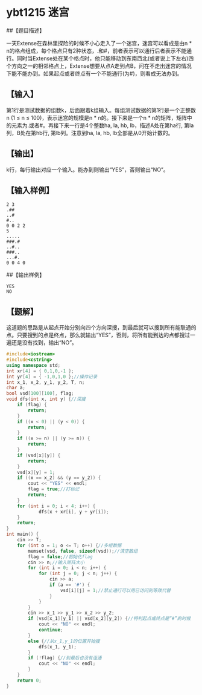 # ybt1215 迷宫

##【题目描述】

一天Extense在森林里探险的时候不小心走入了一个迷宫，迷宫可以看成是由n * n的格点组成，每个格点只有2种状态，.和#，前者表示可以通行后者表示不能通行。同时当Extense处在某个格点时，他只能移动到东南西北(或者说上下左右)四个方向之一的相邻格点上，Extense想要从点A走到点B，问在不走出迷宫的情况下能不能办到。如果起点或者终点有一个不能通行(为#)，则看成无法办到。

## 【输入】

第1行是测试数据的组数k，后面跟着k组输入。每组测试数据的第1行是一个正整数n (1 ≤ n ≤ 100)，表示迷宫的规模是n * n的。接下来是一个n * n的矩阵，矩阵中的元素为.或者#。再接下来一行是4个整数ha, la, hb, lb，描述A处在第ha行, 第la列，B处在第hb行, 第lb列。注意到ha, la, hb, lb全部是从0开始计数的。

## 【输出】

k行，每行输出对应一个输入。能办到则输出“YES”，否则输出“NO”。

## 【输入样例】

```
2 3
.##
..#
#..
0 0 2 2
5
.....
###.#
..#..
###..
...#.
0 0 4 0 
```
##【输出样例】
```
YES
NO
```

## 【题解】

这道题的思路是从起点开始分别向四个方向深搜，到最后就可以搜到所有能联通的点。只要搜到的点是终点，那么就输出“YES”，否则，将所有能到达的点都搜过一遍还是没有找到，输出“NO”。

```c++
#include<iostream>
#include<cstring>
using namespace std;
int xr[4] = { 0,1,0,-1 };
int yr[4] = { -1,0,1,0 };//操作记录
int x_1, x_2, y_1, y_2, T, n;
char a;
bool vsd[100][100], flag;
void dfs(int x, int y) {//深搜
	if (flag) {
		return;
	}
	if ((x < 0) || (y < 0)) {
		return;
	}
	if ((x >= n) || (y >= n)) {
		return;
	}
	if (vsd[x][y]) {
		return;
	}
	vsd[x][y] = 1;
	if ((x == x_2) && (y == y_2)) {
		cout << "YES" << endl;
		flag = true;//打标记
		return;
	}
	for (int i = 0; i < 4; i++) {
			dfs(x + xr[i], y + yr[i]);
	}
	return;
}
int main() {
	cin >> T;
	for (int o = 1; o <= T; o++) {//多组数据
		memset(vsd, false, sizeof(vsd));//清空数组
		flag = false;//初始化flag
		cin >> n;//输入矩阵大小
		for (int i = 0; i < n; i++) {
			for (int j = 0; j < n; j++) {
				cin >> a;
				if (a == '#') {
					vsd[i][j] = 1;//禁止通行可以用已访问到等效代替
				}
			}
		}
		cin >> x_1 >> y_1 >> x_2 >> y_2;
		if (vsd[x_1][y_1] || vsd[x_2][y_2]) {//特判起点或终点是“#”的时候
			cout << "NO" << endl;
			continue;
		}
		else {//从x_1,y_1的位置开始搜
			dfs(x_1, y_1);
		}
		if (!flag) {//到最后也没有连通
			cout << "NO" << endl;
		}
	}
	return 0;
}
```

